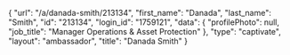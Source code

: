 {
    "url": "\/a\/danada-smith\/213134",
    "first_name": "Danada",
    "last_name": "Smith",
    "id": "213134",
    "login_id": "1759121",
    "data": {
        "profilePhoto": null,
        "job_title": "Manager Operations & Asset Protection"
    },
    "type": "captivate",
    "layout": "ambassador",
    "title": "Danada Smith"
}